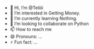 - 👋 Hi, I’m @Teliiii
- 👀 I’m interested in Getting Money.
- 🌱 I’m currently learning Nothing.
- 💞️ I’m looking to collaborate on Python
- 📫 How to reach me 
- 😄 Pronouns: ...
- ⚡ Fun fact: ...

<!---
Teliiii/Teliiii is a ✨ special ✨ repository because its `README.md` (this file) appears on your GitHub profile.
You can click the Preview link to take a look at your changes.
--->
